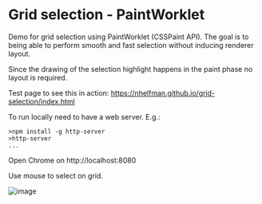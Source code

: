 Grid selection - PaintWorklet
=========================================================
Demo for grid selection using PaintWorklet (CSSPaint API). 
The goal is to being able to perform smooth and fast selection without inducing renderer layout.

Since the drawing of the selection highlight happens in the paint phase no layout is required.

Test page to see this in action:
https://nhelfman.github.io/grid-selection/index.html

To run locally need to have a web server. E.g.:
```
>npm install -g http-server
>http-server
...

```

Open Chrome on http://localhost:8080

Use mouse to select on grid.

![image](https://user-images.githubusercontent.com/6101900/203783096-78cfbf5b-9f9a-4ba0-84f3-66d3d5969965.png)
